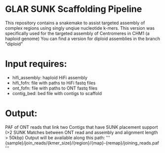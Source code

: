 # GLAR SUNK Scaffolding Pipeline

This repository contains a snakemake to assist targeted assembly of complex regions using singly unqiue nucleotide k-mers.
This version was specifically used for the targeted assembly of Centromeres in CHM1 (a haploid genome)
You can find a version for diploid assemblies in the branch "diploid"

# Input requires:
- hifi_assembly: haploid HiFi assembly
- hifi_fofn: file with paths to HiFi fastq files
- ont_fofn: file with paths to ONT fastq files
- contig_bed: bed file with contigs to scaffold

# Output:
PAF of ONT reads that link two Contigs that have SUNK placement support (>2 SUNK Matches between ONT read and assembly and alignment length > 50kbp)
Output will be available along this path:
'''
{sample}/join_reads/{kmer_size}/{region}/{map}-{remap}/joining_reads.paf 
'''
